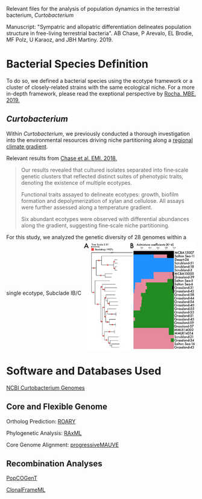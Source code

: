 Relevant files for the analysis of population dynamics in the terrestrial bacterium, *Curtobacterium*

Manuscript: "Sympatric and allopatric differentiation delineates population structure in free-living terrestrial bacteria". AB Chase, P Arevalo, EL Brodie, MF Polz, U Karaoz, and JBH Martiny. 2019.

# Bacterial Species Definition
To do so, we defined a bacterial species using the ecotype framework or a cluster of closely-related strains with the same ecological niche. For a more in-depth framework, please read the exeptional perspective by [Rocha. MBE. 2019.](https://academic.oup.com/mbe/article/35/6/1338/4976545)

## *Curtobacterium*
Within *Curtobacterium*, we previously conducted a thorough investigation into the environmental resources driving niche partitioning along a [regional climate gradient](https://www.pnas.org/content/115/47/11994).

Relevant results from [Chase et al. EMI. 2018.](https://onlinelibrary.wiley.com/doi/full/10.1111/1462-2920.14405)

>Our results revealed that cultured isolates separated into fine‐scale genetic clusters that reflected distinct suites of phenotypic traits, denoting the existence of multiple ecotypes.
>
>Functional traits assayed to delineate ecotypes: growth, biofilm formation and depolymerization of xylan and cellulose. All assays were further assessed along a temperature gradient.
>
>Six abundant ecotypes were observed with differential abundances along the gradient, suggesting fine‐scale niche partitioning.

For this study, we analyzed the genetic diversity of 28 genomes within a single ecotype, Subclade IB/C
<img src="structure-analysis/figure1-01.jpg" width="300" align="middle"/>

# Software and Databases Used
[NCBI Curtobacterium Genomes](https://www.ncbi.nlm.nih.gov/genome/16071)

## Core and Flexible Genome
Ortholog Prediction: [ROARY](https://sanger-pathogens.github.io/Roary/)

Phylogenetic Analysis: [RAxML](https://cme.h-its.org/exelixis/software.html)

Core Genome Alignment: [progressiveMAUVE](http://darlinglab.org/mauve/user-guide/progressivemauve.html)

## Recombination Analyses
[PopCOGenT](https://github.com/philarevalo/PopCOGenT)

[ClonalFrameML](https://github.com/xavierdidelot/ClonalFrameML)
